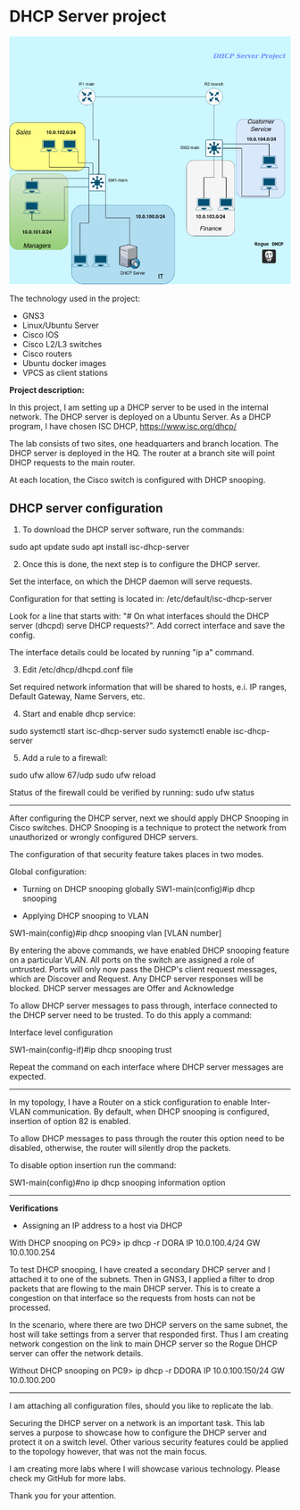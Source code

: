 # DHCP Server project

![alt text](https://github.com/qnmx/DHCP_server/blob/master/Topology_design/DHCP_project.png "Topology")

The technology used in the project:
- GNS3
- Linux/Ubuntu Server
- Cisco IOS
- Cisco L2/L3 switches
- Cisco routers
- Ubuntu docker images
- VPCS as client stations

**Project description:**

In this project, I am setting up a DHCP server to be used in the internal network. The DHCP server is deployed on a Ubuntu Server. As a DHCP program, I have chosen ISC DHCP, https://www.isc.org/dhcp/

The lab consists of two sites, one headquarters and branch location. The DHCP server is deployed in the HQ. The router at a branch site will point DHCP requests to the main router.

At each location, the Cisco switch is configured with DHCP snooping.

## DHCP server configuration

1. To download the DHCP server software, run the commands:

sudo apt update
sudo apt install isc-dhcp-server

2. Once this is done, the next step is to configure the DHCP server.

Set the interface, on which the DHCP daemon will serve requests.

Configuration for that setting is located in:
/etc/default/isc-dhcp-server

Look for a line that starts with: "# On what interfaces should the DHCP server (dhcpd) serve DHCP requests?". Add correct interface and save the config.

The interface details could be located by running "ip a" command.

3. Edit /etc/dhcp/dhcpd.conf file

Set required network information that will be shared to hosts, e.i. IP ranges, Default Gateway, Name Servers, etc.

4. Start and enable dhcp service:

sudo systemctl start isc-dhcp-server
sudo systemctl enable isc-dhcp-server

5. Add a rule to a firewall:

sudo ufw allow 67/udp
sudo ufw reload

Status of the firewall could be verified by running: sudo ufw status

-----------------------------------

After configuring the DHCP server, next we should apply DHCP Snooping in Cisco switches. DHCP Snooping is a technique to protect the network from unauthorized or wrongly configured DHCP servers.

The configuration of that security feature takes places in two modes.

Global configuration:

- Turning on DHCP snooping globally
SW1-main(config)#ip dhcp snooping

- Applying DHCP snooping to VLAN

SW1-main(config)#ip dhcp snooping vlan [VLAN number]

By entering the above commands, we have enabled DHCP snooping feature on a particular VLAN. All ports on the switch are assigned a role of untrusted. Ports will only now pass the DHCP's client request messages, which are Discover and Request. Any DHCP server responses will be blocked. DHCP server messages are Offer and Acknowledge

To allow DHCP server messages to pass through, interface connected to the DHCP server need to be trusted. To do this apply a command:

Interface level configuration

SW1-main(config-if)#ip dhcp snooping trust

Repeat the command on each interface where DHCP server messages are expected.

-----------------------------------

In my topology, I have a Router on a stick configuration to enable Inter-VLAN communication. By default, when DHCP snooping is configured, insertion of option 82 is enabled.  

To allow DHCP messages to pass through the router this option need to be disabled, otherwise, the router will silently drop the packets.

To disable option insertion run the command:

SW1-main(config)#no ip dhcp snooping information option

------------------------------------
**Verifications**

- Assigning an IP address to a host via DHCP

With DHCP snooping on
PC9> ip dhcp -r
DORA IP 10.0.100.4/24 GW 10.0.100.254

To test DHCP snooping, I have created a secondary DHCP server and I attached it to one of the subnets. Then in GNS3, I applied a filter to drop packets that are flowing to the main DHCP server. This is to create a congestion on that interface so the requests from hosts can not be processed.

In the scenario, where there are two DHCP servers on the same subnet, the host will take settings from a server that responded first. Thus I am creating network congestion on the link to main DHCP server so the Rogue DHCP server can offer the network details. 

Without DHCP snooping on
PC9> ip dhcp -r
DDORA IP 10.0.100.150/24 GW 10.0.100.200

------------------------------------
I am attaching all configuration files, should you like to replicate the lab.

Securing the DHCP server on a network is an important task. This lab serves a purpose to showcase how to configure the DHCP server and protect it on a switch level. Other various security features could be applied to the topology however, that was not the main focus. 

I am creating more labs where I will showcase various technology. Please check my GitHub for more labs.

Thank you for your attention.
